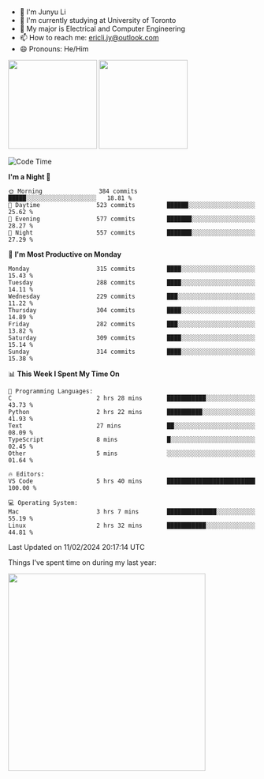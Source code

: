 ### 
- 👨 I'm Junyu Li
- 📖 I'm currently studying at University of Toronto
- 🌱 My major is Electrical and Computer Engineering
- 📫 How to reach me: ericli.jy@outlook.com
- 😄 Pronouns: He/Him

<p align="left">  
  <img height="180em" src="https://github-readme-stats-sigma-five-48.vercel.app/api?username=ericjyli&theme=tokyonight&show_icons=true&count_private=true&include_orgs=true" />
  <img height="180em" src="https://github-readme-stats-sigma-five-48.vercel.app/api/top-langs/?username=ericjyli&theme=tokyonight&count_private=true&include_orgs=true&include_orgs=true&layout=compact" />
</p>

<!--START_SECTION:waka-->
![Code Time](http://img.shields.io/badge/Code%20Time-410%20hrs%201%20min-blue)

**I'm a Night 🦉** 

```text
🌞 Morning                384 commits         █████░░░░░░░░░░░░░░░░░░░░   18.81 % 
🌆 Daytime                523 commits         ██████░░░░░░░░░░░░░░░░░░░   25.62 % 
🌃 Evening                577 commits         ███████░░░░░░░░░░░░░░░░░░   28.27 % 
🌙 Night                  557 commits         ███████░░░░░░░░░░░░░░░░░░   27.29 % 
```
📅 **I'm Most Productive on Monday** 

```text
Monday                   315 commits         ████░░░░░░░░░░░░░░░░░░░░░   15.43 % 
Tuesday                  288 commits         ████░░░░░░░░░░░░░░░░░░░░░   14.11 % 
Wednesday                229 commits         ███░░░░░░░░░░░░░░░░░░░░░░   11.22 % 
Thursday                 304 commits         ████░░░░░░░░░░░░░░░░░░░░░   14.89 % 
Friday                   282 commits         ███░░░░░░░░░░░░░░░░░░░░░░   13.82 % 
Saturday                 309 commits         ████░░░░░░░░░░░░░░░░░░░░░   15.14 % 
Sunday                   314 commits         ████░░░░░░░░░░░░░░░░░░░░░   15.38 % 
```


📊 **This Week I Spent My Time On** 

```text
💬 Programming Languages: 
C                        2 hrs 28 mins       ███████████░░░░░░░░░░░░░░   43.73 % 
Python                   2 hrs 22 mins       ██████████░░░░░░░░░░░░░░░   41.93 % 
Text                     27 mins             ██░░░░░░░░░░░░░░░░░░░░░░░   08.09 % 
TypeScript               8 mins              █░░░░░░░░░░░░░░░░░░░░░░░░   02.45 % 
Other                    5 mins              ░░░░░░░░░░░░░░░░░░░░░░░░░   01.64 % 

🔥 Editors: 
VS Code                  5 hrs 40 mins       █████████████████████████   100.00 % 

💻 Operating System: 
Mac                      3 hrs 7 mins        ██████████████░░░░░░░░░░░   55.19 % 
Linux                    2 hrs 32 mins       ███████████░░░░░░░░░░░░░░   44.81 % 
```


 Last Updated on 11/02/2024 20:17:14 UTC
<!--END_SECTION:waka-->

<p> Things I've spent time on during my last year: </p>
<img height="400em" src="https://github-readme-stats-git-master-ericjyli.vercel.app/api/wakatime?username=ericjyli&layout=compact&theme=tokyonight" />

<!--
Here are some ideas to get you started:

- 🔭 I’m currently working on ...
- 🌱 I’m currently learning ...
- 👯 I’m looking to collaborate on ...
- 🤔 I’m looking for help with ...
- 💬 Ask me about ...
- 📫 How to reach me: ...
- 😄 Pronouns: ...
- ⚡ Fun fact: ...
-->
